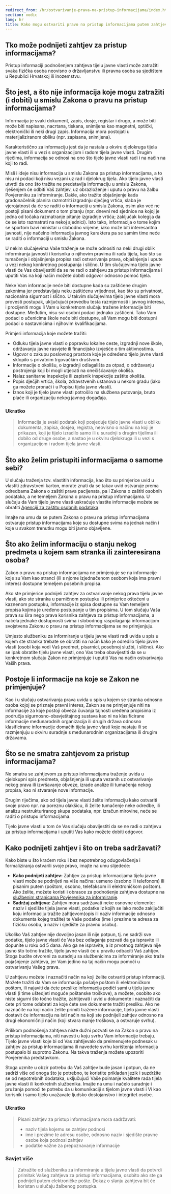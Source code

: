 ```yaml
---
redirect_from: /hr/ostvarivanje-prava-na-pristup-informacijama/index.html
section: vodic
lang: hr
title: Kako mogu ostvariti pravo na pristup informacijama putem zahtjeva?
---
```


## Tko može podnijeti zahtjev za pristup informacijama?

Pristup informaciji podnošenjem zahtjeva tijelu javne vlasti može zatražiti svaka fizička osoba neovisno o državljanstvu ili pravna osoba sa sjedištem u Republici Hrvatskoj ili inozemstvu.

## Što jest, a što nije informacija koje mogu zatražiti (i dobiti) u smislu Zakona o pravu na pristup informacijama?

Informacija je svaki dokument, zapis, dosje, registar i drugo, a može biti može biti napisana, nacrtana, tiskana, snimljena kao magnetni, optički, elektronički ili neki drugi zapis. Informacija mora postojati u materijaliziranom obliku (npr. zapisana, snimljena).

Karakteristično za informaciju jest da je nastala u okviru djelokruga tijela javne vlasti ili u vezi s organizacijom i radom tijela javne vlasti. Drugim riječima, informacija se odnosi na ono što tijelo javne vlasti radi i na način na koji to radi.

Misli i ideje nisu informacija u smislu Zakona pa pristup informacijama, a to nisu ni podaci koji nisu vezani uz rad i djelokrug tijela. Ako tijelo javne vlasti utvrdi da ono što tražite ne predstavlja informaciju u smislu Zakona, rješenjem će odbiti Vaš zahtjev, uz obrazloženje i uputu o pravu na žalbu Povjereniku za informiranje. Dakle, ako tražite objašnjenje kada gradonačelnik planira razmotriti izgradnju dječjeg vrtića,  slaba je vjerojatnost da će se raditi o informaciji u smislu Zakona, osim ako već ne postoji pisani  dokument o tom pitanju (npr. dnevni red sjednice na kojoj je jedna od točaka razmatranje pitanje izgradnje vrtića; zaključak kolegija da će se isto razmatrati na nekoj sjednici). Isto tako, informacija o tome kojim se sportom bavi ministar u slobodno vrijeme, iako može biti interesantna javnosti, nije načelno informacija javnog karaktera pa se samim time neće se raditi  o informaciji u smislu Zakona.

U nekim slučajevima Vaše traženje se može odnositi na neki drugi oblik informiranja javnosti i korisnika o njihovim pravima ili radu tijela, kao što su tumačenja i objašnjenja propisa radi ostvarivanja prava, objašnjenja i upute u vezi nekog konkretnog postupanja i slično. U tim slučajevima tijelo javne vlasti će Vas obavijestiti da se ne radi o zahtjevu za pristup informacijama i uputiti Vas na koji način možete dobiti odgovor odnosno pomoć tijela.

Neke Vam informacije neće biti dostupne kada su zaštićene drugim zakonima jer predstavljaju neku zaštićenu vrijednost, kao što su privatnost, nacionalna sigurnost i slično. U takvim slučajevima tijelo javne vlasti mora provesti postupak, uključujući provedbu testa razmjernosti i javnog interesa, i procijeniti mogu li Vam u konkretnom slučaju tražene informacije biti dostupne. Međutim, nisu svi osobni podaci jednako zaštićeni. Tako Vam podaci o učenicima škole neće biti dostupne, ali Vam mogu biti dostupni podaci o nastavnicima i njihovim kvalifikacijama.

Primjeri informacija koje možete tražiti:

- Odluku tijela javne vlasti o popravku lokalne ceste, izgradnji nove škole, održavanju javne rasvjete ili financijsko izvješće o tim aktivnostima.
- Ugovor o zakupu poslovnog prostora koje je određeno tijelo javne vlasti sklopilo s privatnim trgovačkim društvom.
- Informacije o okolišu, o izgradnji odlagališta za otpad, o održavanju postrojenja koji bi mogli utjecati na onečišćavanje okoliša.
- Nalaz sanitarne inspekcije ili zapisnik inspekcije zaštite okoliša.
- Popis dječjih vrtića, škola, zdravstvenih ustanova u nekom gradu (iako ga možete pronaći i u Popisu tijela javne vlasti).
- Iznos koji je tijelo javne vlasti potrošilo na službena putovanja, bruto plaće ili organizaciju nekog javnog događaja.

### Ukratko

> Informacija je svaki podatak koji posjeduje tijelo javne vlasti u obliku dokumenta, zapisa, dosjea, registra, neovisno o načinu na koji je prikazan, koji je tijelo izradilo samo ili u suradnji s drugim tijelima ili dobilo od druge osobe, a nastao je u okviru djelokruga ili u vezi s organizacijom i radom tijela javne vlasti.

## Što ako želim pristupiti informacijama o samome sebi?

U slučaju traženja tzv. vlastitih informacija, kao što su primjerice uvid u vlastiti zdravstveni karton,  morate znati da se takav uvid ostvaruje prema odredbama Zakona o zaštiti prava pacijenata, pa i Zakona o zaštiti osobnih podataka, a ne temeljem Zakona o pravu na pristup informacijama. U slučaju da Vam tijelo javne vlasti uskraćuje vlastite informacije možete se obratiti [Agenciji za zaštitu osobnih podataka](www.azop.hr ).

Imajte na umu da se putem Zakona o pravu na pristup informacijama ostvaruje pristup informacijama koje su dostupne svima na jednak način i koje u svakom trenutku mogu biti javno objavljene.

## Što ako želim informaciju o stanju nekog predmeta u kojem sam stranka ili zainteresirana osoba? 

Zakon o pravu na pristup informacijama ne primjenjuje se na informacije koje su Vam kao stranci (ili s njome izjednačenom osobom koja ima pravni interes) dostupne temeljem posebnih propisa.

Ako ste primjerice podnijeli zahtjev za ostvarivanje nekog prava tijelu javne vlasti, ako ste stranka u parničnom postupku ili primjerice oštećeni u kaznenom postupku, informacije iz spisa dostupne su Vam temeljem propisa kojima je uređeno postupanje u tim propisima. U tom slučaju Vaša prava su šira nego prava korisnika zahtjeva za pristup informacijama, a načela jednake dostupnosti svima i slobodnog raspolaganja informacijom svojstvena Zakonu o pravu na pristup informacijama se ne primjenjuju.

Umjesto službeniku za informiranje u tijelu javne vlasti radi uvida u spis u kojem ste stranka trebate se obratiti na način kako je odredilo tijelo javne vlasti (osobi koja vodi Vaš predmet, pisarnici, posebnoj službi, i slično). Ako se ipak obratite tijelu javne vlasti, ono Vas treba obavijestiti da se u konkretnom slučaju Zakon ne primjenjuje i uputiti Vas na način ostvarivanja Vaših prava.

## Postoje li informacije na koje se Zakon ne primjenjuje?

Kao i u slučaju ostvarivanja prava uvida u spis u kojem se stranka odnosno osoba kojoj se priznaje pravni interes, Zakon se ne primjenjuje niti na informacije za koje postoji obveza čuvanja tajnosti uređena propisima iz područja sigurnosno-obavještajnog sustava kao ni na klasificirane informacije međunarodnih organizacija ili drugih država odnosno klasificirane informacije domaćih tijela javne vlasti koje nastaju ili se razmjenjuju u okviru suradnje s međunarodnim organizacijama ili drugim državama.

## Što se ne smatra zahtjevom za pristup informacijama?

Ne smatra se zahtjevom za pristup informacijama traženje uvida u cjelokupni spis predmeta, objašnjenja ili uputa vezanih uz ostvarivanje nekog prava ili izvršavanje obveze, izrade analize ili tumačenja nekog propisa, kao ni stvaranje nove informacije.

Drugim riječima, ako od tijela javne vlasti želite informaciju kako ostvariti svoje pravo npr. na poreznu olakšicu, ili želite tumačenje neke odredbe, ili analizu nestrukturiranog skupa podataka, npr. izračun mirovine, neće se raditi o pristupu informacijama.

Tijelo javne vlasti u tom će Vas slučaju obavijestiti da se ne radi o zahtjevu za pristup informacijama i uputiti Vas kako možete dobiti odgovor.

## Kako podnijeti zahtjev i što on treba sadržavati?

Kako biste u što kraćem roku i bez nepotrebnog odugovlačenja i formaliziranja ostvarili svoje pravo, imajte na umu slijedeće: 

- **Kako podnijeti zahtjev:** Zahtjev za pristup informacijama tijelu javne vlasti može se podnijeti na više načina:  usmeno (osobno ili telefonom) ili pisanim putem (poštom, osobno, telefaksom ili elektroničkom poštom). Ako želite, možete koristi i obrasce za podnošenje zahtjeva dostupne na [službenim stranicama Povjerenika za informiranje](http://www.pristupinfo.hr/pravni-okvir). 
- **Sadržaj zahtjeva:** Zahtjev mora sadržavati neke osnovne elemente: naziv i sjedište tijela javne vlasti, podatke iz kojih se lako može zaključiti koju informaciju tražite zahtjevom(opis ili naziv informacije odnosno dokumenta kojeg tražite) te Vaše podatke (ime i prezime te adresa za fizičku osobu, a naziv i sjedište za pravnu osobu).

Ukoliko Vaš zahtjev nije dovoljno jasan ili nije potpun, tj. ne sadrži sve podatke, tijelo javne vlasti će Vas bez odlaganja pozvati da ga ispravite ili dopunite u roku od 5 dana. Ako ga ne ispravite, a iz prvotnog zahtjeva nije jasno što točno tražite, tijelo javne vlasti će u pravilu odbaciti Vaš zahtjev. Stoga budite otvoreni za suradnju sa službenicima za informiranje ako traže pojašnjenje zahtjeva, jer Vam jedino na taj način mogu pomoći u ostvarivanju Vašeg prava. 

U zahtjevu možete i naznačiti način na koji želite ostvariti pristup informaciji. Možete tražiti da Vam se informacija pošalje poštom ili elektroničkom poštom, ili najaviti da ćete preslike informacija podići sami u tijelu javne vlasti (i time uštedjeti moguće poštanske troškove), a možete, osobito ako niste sigurni što točno tražite, zahtijevati i uvid u dokumente i naznačiti da ćete pri tome odabrati za koje ćete sve dokumente tražiti presliku. Ako ne naznačite na koji način želite primiti tražene informacije, tijelo javne vlasti dostavit će informaciju na isti način na koji ste podnijeli zahtjev odnosno na drugi ekonomičniji način (koji stvara manje troškova, a ostvaruje svrhu).

Prilikom podnošenja zahtjeva niste dužni pozvati se na Zakon o pravu na pristup informacijama, niti navesti u koju svrhu Vam informacije trebaju. Tijelo javne vlasti koje bi od Vas zahtijevalo da preimenujete podnesak u zahtjev za pristup informacijama ili navedete svrhu korištenja informacija postupalo bi suprotno Zakonu. Na takva traženja možete upozoriti Povjerenika predstavkom.

Stoga uzmite u obzir potrebu da Vaš zahtjev bude jasan i potpun, da ne sadrži više od onoga što je potrebno, te koristite prikladan jezik i suzdržite se od nepotrebnih dodataka, uključujući Vaše poimanje kvalitete rada tijela javne vlasti ili konkretnih službenika. Imajte na umu i načelo suradnje i pružanja pomoći te potrebu da u komunikaciji s tijelom javne vlasti i Vi kao korisnik i samo tijelo uvažavate ljudsko dostojanstvo i integritet osobe. 

### Ukratko

> Pisani zahtjev za pristup informacijama mora sadržavati:
> 
> - naziv tijela kojemu se zahtjev podnosi
> - ime i prezime te adresu osobe, odnosno naziv i sjedište pravne osobe koja podnosi zahtjev
> - podatke važne za prepoznavanje informacije


### Savjet više

> Zatražite od službenika za informiranje u tijelu javne vlasti da potvrdi primitak Vašeg zahtjeva za pristup informacijama, osobito ako ste ga podnijeli putem elektroničke pošte. Dokaz o slanju zahtjeva bit će koristan u slučaju žalbenog postupka.
